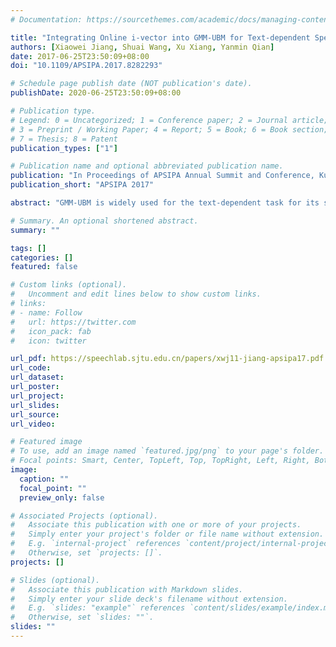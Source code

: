 ```yaml
---
# Documentation: https://sourcethemes.com/academic/docs/managing-content/

title: "Integrating Online i-vector into GMM-UBM for Text-dependent Speaker Verification"
authors: [Xiaowei Jiang, Shuai Wang, Xu Xiang, Yanmin Qian]
date: 2017-06-25T23:50:09+08:00
doi: "10.1109/APSIPA.2017.8282293"

# Schedule page publish date (NOT publication's date).
publishDate: 2020-06-25T23:50:09+08:00

# Publication type.
# Legend: 0 = Uncategorized; 1 = Conference paper; 2 = Journal article;
# 3 = Preprint / Working Paper; 4 = Report; 5 = Book; 6 = Book section;
# 7 = Thesis; 8 = Patent
publication_types: ["1"]

# Publication name and optional abbreviated publication name.
publication: "In Proceedings of APSIPA Annual Summit and Conference, Kuala Lumpur, Malaysia, 2017"
publication_short: "APSIPA 2017"

abstract: "GMM-UBM is widely used for the text-dependent task for its simplicity and effectiveness, while i-vector provides a compact representation for speaker information. Thus it is promising to fuse these two frameworks. In this paper, a variation of traditional i-vector extracted at frame level is appended with MFCC as tandem features. Incorporating this feature into GMM-UBM system achieves 26% and 41% performance gain compared with DNN i-vector baseline on the RSR2015 and RedDots evaluation set, respectively. Moreover, the performance of the proposed system that trained on 86 hours data is on par with that of the DNN i-vector baseline trained on a much larger dataset (5000 hours)."

# Summary. An optional shortened abstract.
summary: ""

tags: []
categories: []
featured: false

# Custom links (optional).
#   Uncomment and edit lines below to show custom links.
# links:
# - name: Follow
#   url: https://twitter.com
#   icon_pack: fab
#   icon: twitter

url_pdf: https://speechlab.sjtu.edu.cn/papers/xwj11-jiang-apsipa17.pdf
url_code:
url_dataset:
url_poster:
url_project:
url_slides:
url_source:
url_video:

# Featured image
# To use, add an image named `featured.jpg/png` to your page's folder. 
# Focal points: Smart, Center, TopLeft, Top, TopRight, Left, Right, BottomLeft, Bottom, BottomRight.
image:
  caption: ""
  focal_point: ""
  preview_only: false

# Associated Projects (optional).
#   Associate this publication with one or more of your projects.
#   Simply enter your project's folder or file name without extension.
#   E.g. `internal-project` references `content/project/internal-project/index.md`.
#   Otherwise, set `projects: []`.
projects: []

# Slides (optional).
#   Associate this publication with Markdown slides.
#   Simply enter your slide deck's filename without extension.
#   E.g. `slides: "example"` references `content/slides/example/index.md`.
#   Otherwise, set `slides: ""`.
slides: ""
---
```

